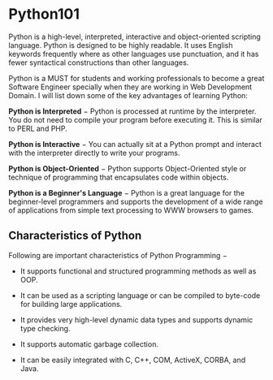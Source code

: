# Python101 

Python is a high-level, interpreted, interactive and object-oriented scripting language. Python is designed to be highly readable. It uses English keywords frequently where as other languages use punctuation, and it has fewer syntactical constructions than other languages.

Python is a MUST for students and working professionals to become a great Software Engineer specially when they are working in Web Development Domain. I will list down some of the key advantages of learning Python:

**Python is Interpreted** − Python is processed at runtime by the interpreter. You do not need to compile your program before executing it. This is similar to PERL and PHP.

**Python is Interactive** − You can actually sit at a Python prompt and interact with the interpreter directly to write your programs.

**Python is Object-Oriented** − Python supports Object-Oriented style or technique of programming that encapsulates code within objects.

**Python is a Beginner's Language** − Python is a great language for the beginner-level programmers and supports the development of a wide range of applications from simple text processing to WWW browsers to games.

## Characteristics of Python

Following are important characteristics of Python Programming −

* It supports functional and structured programming methods as well as OOP.

* It can be used as a scripting language or can be compiled to byte-code for building large applications.

* It provides very high-level dynamic data types and supports dynamic type checking.

* It supports automatic garbage collection.

* It can be easily integrated with C, C++, COM, ActiveX, CORBA, and Java.
